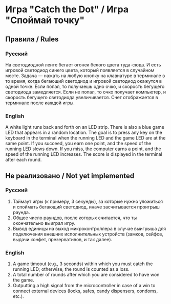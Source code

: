 # Игра "Catch the Dot" / Игра "Споймай точку"

## Правила / Rules

### Русский
На светодиодной ленте бегает огонек белого цвета туда-сюда. И есть игровой светодиод синего цвета, который появляется в случайном месте. Задача — нажать на любую кнопку на клавиатуре в терминале в то время, когда бегающий светодиод и игровой светодиод окажутся в одной точке. Если попал, то получаешь одно очко, и скорость бегущего светодиода замедляется. Если не попал, то очко получает компьютер, и скорость бегущего светодиода увеличивается. Счет отображается в терминале после каждой игры.

### English
A white light runs back and forth on an LED strip. There is also a blue game LED that appears in a random location. The goal is to press any key on the keyboard in the terminal when the running LED and the game LED are at the same point. If you succeed, you earn one point, and the speed of the running LED slows down. If you miss, the computer earns a point, and the speed of the running LED increases. The score is displayed in the terminal after each round.

## Не реализовано / Not yet implemented

### Русский
1. Таймаут игры (к примеру, 3 секунды), за которые нужно уложиться и споймать бегающий светодиод, иначе засчитывается проигрыш раунда.
2. Общее число раундов, после которых считается, что ты окончательно выиграл игру.
3. Вывод единицы на выход микроконтроллера в случае выигрыша для подключения внешних исполнительных устройств (замков, сейфов, выдачи конфет, презервативов, и так далее).

### English
1. A game timeout (e.g., 3 seconds) within which you must catch the running LED; otherwise, the round is counted as a loss.
2. A total number of rounds after which you are considered to have won the game.
3. Outputting a high signal from the microcontroller in case of a win to connect external devices (locks, safes, candy dispensers, condoms, etc.).